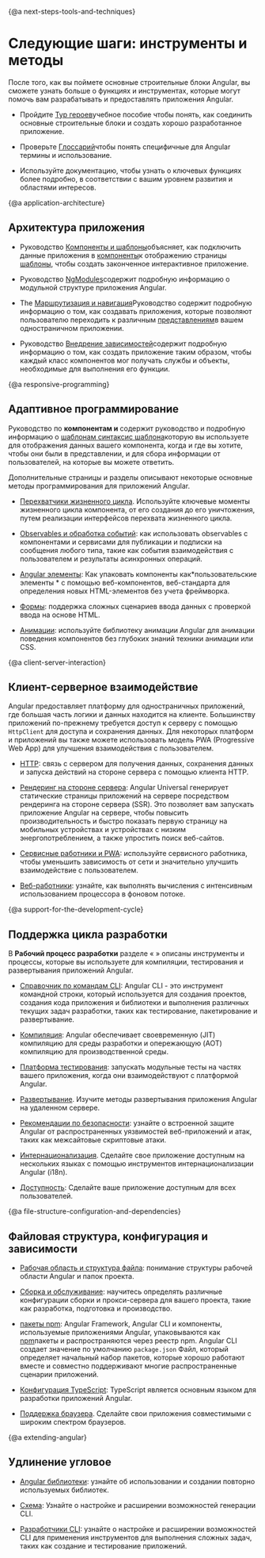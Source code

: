 {@a next-steps-tools-and-techniques}
# Следующие шаги: инструменты и методы

После того, как вы поймете основные строительные блоки Angular, вы сможете узнать больше
о функциях и инструментах, которые могут помочь вам разрабатывать и предоставлять приложения Angular.

* Пройдите [Тур героев](tutorial/index)учебное пособие чтобы понять, как соединить основные строительные блоки и создать хорошо разработанное приложение.

* Проверьте [Глоссарий](guide/glossary)чтобы понять специфичные для Angular термины и использование.

* Используйте документацию, чтобы узнать о ключевых функциях более подробно, в соответствии с вашим уровнем развития и областями интересов.

{@a application-architecture}
## Архитектура приложения

* Руководство [Компоненты и шаблоны](guide/displaying-data)объясняет, как подключить данные приложения в [компоненты](guide/glossary#component)к отображению страницы [шаблоны](guide/glossary#template), чтобы создать законченное интерактивное приложение.

* Руководство [NgModules](guide/ngmodules)содержит подробную информацию о модульной структуре приложения Angular.

* The [Маршрутизация и навигация](guide/router)Руководство содержит подробную информацию о том, как создавать приложения, которые позволяют пользователю переходить к различным [представлениям](guide/glossary#view)в вашем одностраничном приложении.

* Руководство [Внедрение зависимостей](guide/dependency-injection)содержит подробную информацию о том, как создать приложение таким образом, чтобы каждый класс компонентов мог получать службы и объекты, необходимые для выполнения его функции.

{@a responsive-programming}
## Адаптивное программирование

Руководство по **компонентам и** содержит руководство и подробную информацию о [шаблонам синтаксис шаблона](guide/template-syntax)которую вы используете для отображения данных вашего компонента, когда и где вы хотите, чтобы они были в представлении, и для сбора информации от пользователей, на которые вы можете ответить.

Дополнительные страницы и разделы описывают некоторые основные методы программирования для приложений Angular.

* [Перехватчики жизненного цикла](guide/lifecycle-hooks). Используйте ключевые моменты жизненного цикла компонента, от его создания до его уничтожения, путем реализации интерфейсов перехвата жизненного цикла.

* [Observables и обработка событий](guide/observables): как использовать observables с компонентами и сервисами для публикации и подписки на сообщения любого типа, такие как события взаимодействия с пользователем и результаты асинхронных операций.

* [Angular элементы](guide/elements): Как упаковать компоненты как*пользовательские элементы * с помощью веб-компонентов, веб-стандарта для определения новых HTML-элементов без учета фреймворка.

* [Формы](guide/forms-overview): поддержка сложных сценариев ввода данных с проверкой ввода на основе HTML.

* [Анимации](guide/animations): используйте библиотеку анимации Angular для анимации поведения компонентов
без глубоких знаний техники анимации или CSS.

{@a client-server-interaction}
## Клиент-серверное взаимодействие

Angular предоставляет платформу для одностраничных приложений, где большая часть логики и данных находится на клиенте.
Большинству приложений по-прежнему требуется доступ к серверу с помощью `HttpClient` для доступа и сохранения данных.
Для некоторых платформ и приложений вы также можете использовать модель PWA (Progressive Web App) для улучшения взаимодействия с пользователем.

* [HTTP](guide/http): связь с сервером для получения данных, сохранения данных и запуска действий на стороне сервера с помощью клиента HTTP.

* [Рендеринг на стороне сервера](guide/universal): Angular Universal генерирует статические страницы приложений на сервере посредством рендеринга на стороне сервера (SSR). Это позволяет вам запускать приложение Angular на сервере, чтобы повысить производительность и быстро показать первую страницу на мобильных устройствах и устройствах с низким энергопотреблением, а также упростить поиск веб-сайтов.

* [Сервисные работники и PWA](guide/service-worker-intro): используйте сервисного работника, чтобы уменьшить зависимость от сети и значительно улучшить взаимодействие с пользователем.

* [Веб-работники](guide/web-worker): узнайте, как выполнять вычисления с интенсивным использованием процессора в фоновом потоке.

{@a support-for-the-development-cycle}
## Поддержка цикла разработки

В **Рабочий процесс разработки** разделе « » описаны инструменты и процессы, которые вы используете для компиляции, тестирования и развертывания приложений Angular.

* [Справочник по командам CLI](cli): Angular CLI - это инструмент командной строки, который используется для создания проектов, создания кода приложения и библиотеки и выполнения различных текущих задач разработки, таких как тестирование, пакетирование и развертывание.

* [Компиляция](guide/aot-compiler): Angular обеспечивает своевременную (JIT) компиляцию для среды разработки и опережающую (AOT) компиляцию для производственной среды.

* [Платформа тестирования](guide/testing): запускать модульные тесты на частях вашего приложения, когда они взаимодействуют с платформой Angular.

* [Развертывание](guide/deployment). Изучите методы развертывания приложения Angular на удаленном сервере.

* [Рекомендации по безопасности](guide/security): узнайте о встроенной защите Angular от распространенных уязвимостей веб-приложений и атак, таких как межсайтовые скриптовые атаки.

* [Интернационализация](guide/i18n). Сделайте свое приложение доступным на нескольких языках с помощью инструментов интернационализации Angular (i18n).

* [Доступность](guide/accessibility): Сделайте ваше приложение доступным для всех пользователей.


{@a file-structure-configuration-and-dependencies}
## Файловая структура, конфигурация и зависимости

* [Рабочая область и структура файла](guide/file-structure): понимание структуры рабочей области Angular и папок проекта.

* [Сборка и обслуживание](guide/build): научитесь определять различные конфигурации сборки и прокси-сервера для вашего проекта, такие как разработка, подготовка и производство.

* [пакеты npm](guide/npm-packages): Angular Framework, Angular CLI и компоненты, используемые приложениями Angular, упаковываются как [npm](https://docs.npmjs.com/)пакеты и распространяются через реестр npm. Angular CLI создает значение по умолчанию `package.json` Файл, который определяет начальный набор пакетов, которые хорошо работают вместе и совместно поддерживают многие распространенные сценарии приложений.

* [Конфигурация TypeScript](guide/typescript-configuration): TypeScript является основным языком для разработки приложений Angular.

* [Поддержка браузера](guide/browser-support). Сделайте свои приложения совместимыми с широким спектром браузеров.

{@a extending-angular}
## Удлинение угловое

* [Angular библиотеки](guide/libraries): узнайте об использовании и создании повторно используемых библиотек.

* [Схема](guide/schematics): Узнайте о настройке и расширении возможностей генерации CLI.

* [Разработчики CLI](guide/cli-builder): узнайте о настройке и расширении возможностей CLI для применения инструментов для выполнения сложных задач, таких как создание и тестирование приложений.
